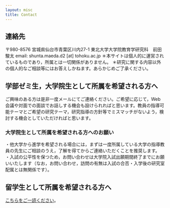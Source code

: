 ```yaml
---
layout: misc
title: Contact
---
```


## 連絡先<br>
〒980-8576
宮城県仙台市青葉区川内27-1 東北大学大学院教育学研究科　前田駿太
email: shunta.maeda.d2 [at] tohoku.ac.jp 
＊本サイトは個人的に運営されているものであり，所属とは一切関係がありません。
＊研究に関する内容以外の個人的なご相談等にはお答えしかねます。あらかじめご了承ください。


## 学部ゼミ生，大学院生として所属を希望される方へ<br>
ご興味のある方は是非一度メールにてご連絡ください。ご希望に応じて，Web会議や対面での面談でお話しする機会も設けられればと思います。教員の指導可能テーマとご希望の研究テーマ，研究指導の方針等でミスマッチがないよう，検討する機会としていただければと思います。<br>

### 大学院生として所属を希望される方へのお願い
・他大学から進学を希望される場合には，まずは一度所属している大学の指導教員の先生にご相談のうえ，了解を得てからご連絡いただくことを推奨します。<br>
・入試の公平性を保つため，お問い合わせは大学院入試出願期間終了までにお願いいたします（なお，お問い合わせ，訪問の有無は入試の合否・入学後の研究室配属とは無関係です）。<br>

## 留学生として所属を希望される方へ
[こちらをご一読ください](international.html)。
